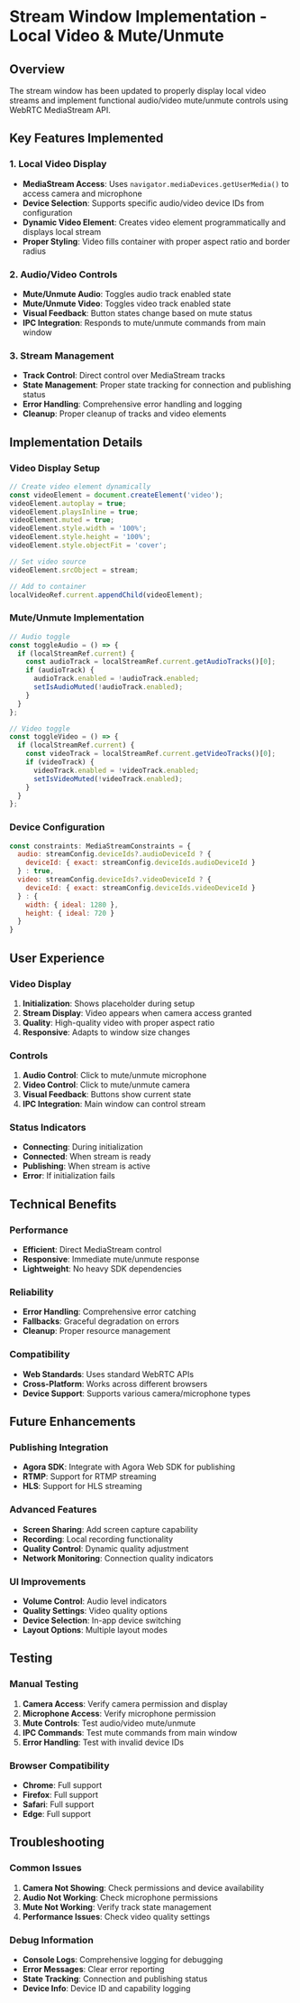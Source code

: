 # Stream Window Implementation - Local Video & Mute/Unmute

## Overview

The stream window has been updated to properly display local video streams and implement functional
audio/video mute/unmute controls using WebRTC MediaStream API.

## Key Features Implemented

### 1. Local Video Display

- **MediaStream Access**: Uses `navigator.mediaDevices.getUserMedia()` to access camera and
  microphone
- **Device Selection**: Supports specific audio/video device IDs from configuration
- **Dynamic Video Element**: Creates video element programmatically and displays local stream
- **Proper Styling**: Video fills container with proper aspect ratio and border radius

### 2. Audio/Video Controls

- **Mute/Unmute Audio**: Toggles audio track enabled state
- **Mute/Unmute Video**: Toggles video track enabled state
- **Visual Feedback**: Button states change based on mute status
- **IPC Integration**: Responds to mute/unmute commands from main window

### 3. Stream Management

- **Track Control**: Direct control over MediaStream tracks
- **State Management**: Proper state tracking for connection and publishing status
- **Error Handling**: Comprehensive error handling and logging
- **Cleanup**: Proper cleanup of tracks and video elements

## Implementation Details

### Video Display Setup

```javascript
// Create video element dynamically
const videoElement = document.createElement('video');
videoElement.autoplay = true;
videoElement.playsInline = true;
videoElement.muted = true;
videoElement.style.width = '100%';
videoElement.style.height = '100%';
videoElement.style.objectFit = 'cover';

// Set video source
videoElement.srcObject = stream;

// Add to container
localVideoRef.current.appendChild(videoElement);
```

### Mute/Unmute Implementation

```javascript
// Audio toggle
const toggleAudio = () => {
  if (localStreamRef.current) {
    const audioTrack = localStreamRef.current.getAudioTracks()[0];
    if (audioTrack) {
      audioTrack.enabled = !audioTrack.enabled;
      setIsAudioMuted(!audioTrack.enabled);
    }
  }
};

// Video toggle
const toggleVideo = () => {
  if (localStreamRef.current) {
    const videoTrack = localStreamRef.current.getVideoTracks()[0];
    if (videoTrack) {
      videoTrack.enabled = !videoTrack.enabled;
      setIsVideoMuted(!videoTrack.enabled);
    }
  }
};
```

### Device Configuration

```javascript
const constraints: MediaStreamConstraints = {
  audio: streamConfig.deviceIds?.audioDeviceId ? {
    deviceId: { exact: streamConfig.deviceIds.audioDeviceId }
  } : true,
  video: streamConfig.deviceIds?.videoDeviceId ? {
    deviceId: { exact: streamConfig.deviceIds.videoDeviceId }
  } : {
    width: { ideal: 1280 },
    height: { ideal: 720 }
  }
}
```

## User Experience

### Video Display

1. **Initialization**: Shows placeholder during setup
2. **Stream Display**: Video appears when camera access granted
3. **Quality**: High-quality video with proper aspect ratio
4. **Responsive**: Adapts to window size changes

### Controls

1. **Audio Control**: Click to mute/unmute microphone
2. **Video Control**: Click to mute/unmute camera
3. **Visual Feedback**: Buttons show current state
4. **IPC Integration**: Main window can control stream

### Status Indicators

- **Connecting**: During initialization
- **Connected**: When stream is ready
- **Publishing**: When stream is active
- **Error**: If initialization fails

## Technical Benefits

### Performance

- **Efficient**: Direct MediaStream control
- **Responsive**: Immediate mute/unmute response
- **Lightweight**: No heavy SDK dependencies

### Reliability

- **Error Handling**: Comprehensive error catching
- **Fallbacks**: Graceful degradation on errors
- **Cleanup**: Proper resource management

### Compatibility

- **Web Standards**: Uses standard WebRTC APIs
- **Cross-Platform**: Works across different browsers
- **Device Support**: Supports various camera/microphone types

## Future Enhancements

### Publishing Integration

- **Agora SDK**: Integrate with Agora Web SDK for publishing
- **RTMP**: Support for RTMP streaming
- **HLS**: Support for HLS streaming

### Advanced Features

- **Screen Sharing**: Add screen capture capability
- **Recording**: Local recording functionality
- **Quality Control**: Dynamic quality adjustment
- **Network Monitoring**: Connection quality indicators

### UI Improvements

- **Volume Control**: Audio level indicators
- **Quality Settings**: Video quality options
- **Device Selection**: In-app device switching
- **Layout Options**: Multiple layout modes

## Testing

### Manual Testing

1. **Camera Access**: Verify camera permission and display
2. **Microphone Access**: Verify microphone permission
3. **Mute Controls**: Test audio/video mute/unmute
4. **IPC Commands**: Test mute commands from main window
5. **Error Handling**: Test with invalid device IDs

### Browser Compatibility

- **Chrome**: Full support
- **Firefox**: Full support
- **Safari**: Full support
- **Edge**: Full support

## Troubleshooting

### Common Issues

1. **Camera Not Showing**: Check permissions and device availability
2. **Audio Not Working**: Check microphone permissions
3. **Mute Not Working**: Verify track state management
4. **Performance Issues**: Check video quality settings

### Debug Information

- **Console Logs**: Comprehensive logging for debugging
- **Error Messages**: Clear error reporting
- **State Tracking**: Connection and publishing status
- **Device Info**: Device ID and capability logging
